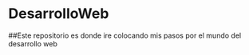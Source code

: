 # DesarrolloWeb
##Este repositorio es donde ire colocando mis pasos por el mundo del desarrollo web
